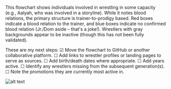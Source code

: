 This flowchart shows individuals involved in wrestling in some capacity (e.g., Aalyah, who was involved in a storyline). While it notes blood relations, the primary structure is trainer-to-prodigy based. Red boxes indicate a blood relation to the trainer, and blue boxes indicate no confirmed blood relation (Jr./Dom aside – that's a joke!). Wrestlers with gray backgrounds appear to be inactive (though this has not been fully validated).

These are my next steps:
☑ Move the flowchart to GitHub or another collaborative platform.
☐ Add links to wrestler profiles or landing pages to serve as sources.
☐ Add birth/death dates where appropriate.
☐ Add years active.
☐ Identify any wrestlers missing from the subsequent generation(s).
☐ Note the promotions they are currently most active in.

![alt text](https://raw.githubusercontent.com/iprobablybrokeit/misterio-family-tree/refs/heads/main/Misterios-Export.png)
